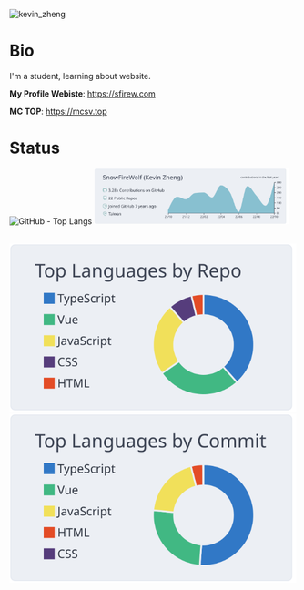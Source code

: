 ![kevin_zheng](https://user-images.githubusercontent.com/14024836/198813403-113e0e43-7b36-4cf0-952f-3319123a8361.svg)



# Bio
I'm a student, learning about website.

**My Profile Webiste**: https://sfirew.com

**MC TOP**: https://mcsv.top



# Status
<p>
  <img width="30%" src="https://github-contribution-stats.vercel.app/api/?username=snowfirewolf" alt="GitHub - Top Langs"/>
  <img width="68%" src="https://raw.githubusercontent.com/SnowFireWolf/snowfirewolf/master/profile-summary-card-output/nord_bright/0-profile-details.svg" alt="GitHub - Contribution Stats"/>
</p>

[![]()](https://github.com/vn7n24fzkq/github-profile-summary-cards)
[![](https://raw.githubusercontent.com/SnowFireWolf/snowfirewolf/master/profile-summary-card-output/nord_bright/1-repos-per-language.svg)](https://github.com/vn7n24fzkq/github-profile-summary-cards) [![](https://raw.githubusercontent.com/SnowFireWolf/snowfirewolf/master/profile-summary-card-output/nord_bright/2-most-commit-language.svg)](https://github.com/vn7n24fzkq/github-profile-summary-cards)


